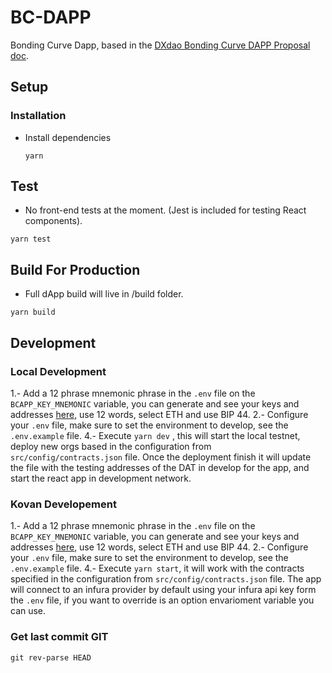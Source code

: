 # BC-DAPP

Bonding Curve Dapp, based in the [DXdao Bonding Curve DAPP Proposal doc](https://github.com/levelkdev/BC-DAPP/blob/master/docs/dxdao-proposal.md).

## Setup

### Installation
- Install dependencies
    ```
    yarn
    ```
    
## Test
- No front-end tests at the moment. (Jest is included for testing React components).
```
yarn test
```

## Build For Production
- Full dApp build will live in /build folder.
```
yarn build
```

## Development

### Local Development

1.- Add a 12 phrase mnemonic phrase in the `.env` file on the `BCAPP_KEY_MNEMONIC` variable, you can generate and see your keys and addresses [here](https://iancoleman.io/bip39/), use 12 words, select ETH and use BIP 44.
2.- Configure your `.env` file, make sure to set the environment to develop, see the `.env.example` file.
4.- Execute `yarn dev` , this will start the local testnet, deploy new orgs based in the configuration from `src/config/contracts.json` file. Once the deployment finish it will update the file with the testing addresses of the DAT in develop for the app, and start the react app in development network.
    
### Kovan Developement

1.- Add a 12 phrase mnemonic phrase in the `.env` file on the `BCAPP_KEY_MNEMONIC` variable, you can generate and see your keys and addresses [here](https://iancoleman.io/bip39/), use 12 words, select ETH and use BIP 44.
2.- Configure your `.env` file, make sure to set the environment to develop, see the `.env.example` file.
4.- Execute `yarn start`, it will work with the contracts specified in the configuration from `src/config/contracts.json` file. The app will connect to an infura provider by default using your infura api key form the `.env` file, if you want to override is an option envarioment variable you can use.

### Get last commit GIT
```
git rev-parse HEAD
```
